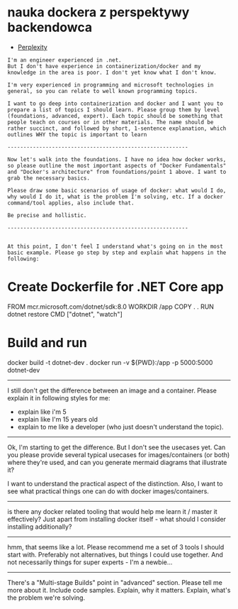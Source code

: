 # nauka dockera z perspektywy backendowca

- [Perplexity](https://www.perplexity.ai/search/i-m-an-engineer-experienced-in-xGOLfVaxTmC1tUuBv9vn8A)

```
I'm an engineer experienced in .net.
But I don't have experience in containerization/docker and my knowledge in the area is poor. I don't yet know what I don't know.

I'm very experienced in programming and microsoft technologies in general, so you can relate to well known programming topics.

I want to go deep into containerization and docker and I want you to prepare a list of topics I should learn. Please group them by level (foundations, advanced, expert). Each topic should be something that people teach on courses or in other materials. The name should be rather succinct, and followed by short, 1-sentence explanation, which outlines WHY the topic is important to learn

---------------------------------------------------------

Now let's walk into the foundations. I have no idea how docker works, so please outline the most important aspects of "Docker Fundamentals" and "Docker's architecture" from foundations/point 1 above. I want to grab the necessary basics.

Please draw some basic scenarios of usage of docker: what would I do, why would I do it, what is the problem I'm solving, etc. If a docker command/tool applies, also include that.

Be precise and hollistic.

---------------------------------------------------------


At this point, I don't feel I understand what's going on in the most basic example. Please go step by step and explain what happens in the following:

```
# Create Dockerfile for .NET Core app
FROM mcr.microsoft.com/dotnet/sdk:8.0
WORKDIR /app
COPY . .
RUN dotnet restore
CMD ["dotnet", "watch"]

# Build and run
docker build -t dotnet-dev .
docker run -v ${PWD}:/app -p 5000:5000 dotnet-dev

---------------------------------------------------------

I still don't get the difference between an image and a container. Please explain it in following styles for me:

- explain like i'm 5
- explain like I'm 15 years old
- explain to me like a developer (who just doesn't understand the topic).

---------------------------------------------------------

Ok, I'm starting to get the difference. But I don't see the usecases yet. Can you please provide several typical usecases for images/containers (or both) where they're used, and can you generate mermaid diagrams that illustrate it?

I want to understand the practical aspect of the distinction. Also, I want to see what practical things one can do with docker images/containers.

---------------------------------------------------------

is there any docker related tooling that would help me learn it / master it effectively? Just apart from installing docker itself - what should I consider installing additionally?

---------------------------------------------------------

hmm, that seems like a lot. Please recommend me a set of 3 tools I should start with. Preferably not alternatives, but things I could use together. And not necessarily things for super experts - I'm a newbie...

---------------------------------------------------------

There's a "Multi-stage Builds" point in "advanced" section. Please tell me more about it. Include code samples. Explain, why it matters. Explain, what's the problem we're solving.
```